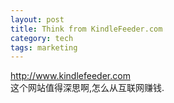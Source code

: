 ```yaml
--- 
layout: post
title: Think from KindleFeeder.com
category: tech
tags: marketing
---
```

<http://www.kindlefeeder.com>  
这个网站值得深思啊,怎么从互联网赚钱.
